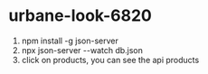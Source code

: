 # urbane-look-6820

1. npm install -g json-server
2. npx json-server --watch db.json
3. click on products, you can see the api products
